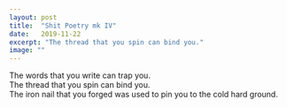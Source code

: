 ```yaml
---
layout: post
title:  "Shit Poetry mk IV"
date:   2019-11-22
excerpt: "The thread that you spin can bind you."
image: ""
---
```


The words that you write can trap you.\
The thread that you spin can bind you.\
The iron nail that you forged was used to pin you to the cold hard ground.
